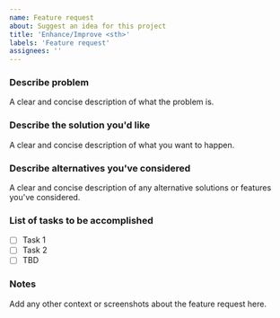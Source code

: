 ```yaml
---
name: Feature request
about: Suggest an idea for this project
title: 'Enhance/Improve <sth>'
labels: 'Feature request'
assignees: ''
---
```


### Describe problem

A clear and concise description of what the problem is.

### Describe the solution you'd like

A clear and concise description of what you want to happen.

### Describe alternatives you've considered

A clear and concise description of any alternative solutions or features you've considered.

### List of tasks to be accomplished

- [ ] Task 1
- [ ] Task 2
- [ ] TBD

### Notes

Add any other context or screenshots about the feature request here.